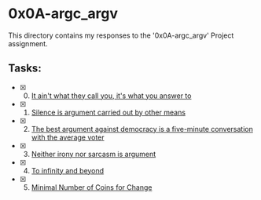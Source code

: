 # 0x0A-argc_argv

This directory contains my responses to the '0x0A-argc_argv' Project assignment.

## Tasks:
- [x] 0. [It ain't what they call you, it's what you answer to]()
- [x] 1. [Silence is argument carried out by other means]()
- [x] 2. [The best argument against democracy is a five-minute conversation with the average voter]()
- [x] 3. [Neither irony nor sarcasm is argument]()
- [x] 4. [To infinity and beyond]()
- [x] 5. [Minimal Number of Coins for Change]()
